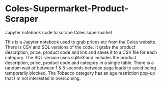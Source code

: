 # Coles-Supermarket-Product-Scraper
Jupyter notebook code to scrape Coles supermarket

This is a Jupyter notebook used to grab prices etc from the Coles website. There is CSV and SQL versions of the code.
It grabs the product description, price, product code and link and saves it to a CSV file for each category.
The SQL version uses sqlite3 and includes the product description, price, product code and category in a single table.
There is a random wait of between 1 & 5 seconds between page loads to avoid being temporarily blocked. 
The Tobacco category has an age restriction pop-up that I'm not interested in overcoming.
